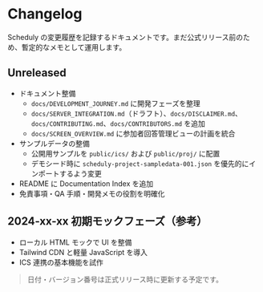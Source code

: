 # Changelog

Scheduly の変更履歴を記録するドキュメントです。まだ公式リリース前のため、暫定的なメモとして運用します。

## Unreleased

- ドキュメント整備
  - `docs/DEVELOPMENT_JOURNEY.md` に開発フェーズを整理
  - `docs/SERVER_INTEGRATION.md`（ドラフト）、`docs/DISCLAIMER.md`、`docs/CONTRIBUTING.md`、`docs/CONTRIBUTORS.md` を追加
  - `docs/SCREEN_OVERVIEW.md` に参加者回答管理ビューの計画を統合
- サンプルデータの整備
  - 公開用サンプルを `public/ics/` および `public/proj/` に配置
  - デモシード時に `scheduly-project-sampledata-001.json` を優先的にインポートするよう変更
- README に Documentation Index を追加
- 免責事項・QA 手順・開発メモの役割を明確化

## 2024-xx-xx 初期モックフェーズ（参考）

- ローカル HTML モックで UI を整備
- Tailwind CDN と軽量 JavaScript を導入
- ICS 連携の基本機能を試作

> 日付・バージョン番号は正式リリース時に更新する予定です。
